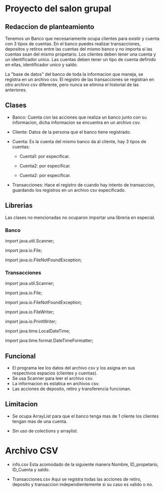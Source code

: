 # Proyecto del salon grupal

## Redaccion de planteamiento

Tenemos un Banco que necesariamente ocupa clientes para existir y cuenta con 3 tipos de cuentas. En el banco puedes realizar transacciones, depositos y retiros entre las cuentas del mismo banco y no importa si las cuentas sean del mismo propetario. Los clientes deben tener una cuenta y un identificador unico. Las cuentas deben tener un tipo de cuenta definido en ellas, identificador unico y saldo.

La "base de datos" del banco de toda la informacion que maneja, se registra en un archivo csv.
El registro de las transacciones se registran en otro archivo csv diferente, pero nunca se elimina el historial de las anteriores.

## Clases

* Banco: Cuenta con las acciones que realiza un banco junto con su informacion, dicha informacion se encuentra en un archivo csv.

* Cliente: Datos de la persona que el banco tiene registrado.

* Cuenta: Es la cuenta del mismo banco da al cliente, hay 3 tipos de cuentas:

    * Cuenta1: por especificar.

    * Cuenta2: por especificar.

    * Cuenta2: por especificar.

* Transacciones: Hace el registro de cuando hay intento de transaccion, guardando los registros en un archivo csv especificado.

## Librerias

Las clases no mencionadas no ocuparon importar una libreria en especial.

### Banco

import java.util.Scanner;

import java.io.File;

import java.io.FileNotFoundException;

### Transacciones

import java.util.Scanner;

import java.io.File;

import java.io.FileNotFoundException;

import java.io.FileWriter;

import java.io.PrintWriter;

import java.time.LocalDateTime;

import java.time.format.DateTimeFormatter;


## Funcional

* El programa lee los datos del archivo csv y los asigna en sus respectivos espacios (clientes y cuentas).
* Se usa Scanner para leer el archivo csv.
* La informacion es estatica en archivos csv.
* Las acciones de deposito, retiro y transferencia funcionan.


## Limitacion

* Se ocupa ArrayList para que el banco tenga mas de 1 cliente los clientes tengan mas de una cuenta.

* Sin uso de colections y arraylist.

# Archivo CSV

* info.csv
    Esta acomodado de la siguiente manera Nombre, ID_propetario, ID_Cuenta y saldo.

* Transacciones.csv
    Aqui se registra todas las acciones de retiro, deposito y transaccion independientemente si su caso es valido o no.